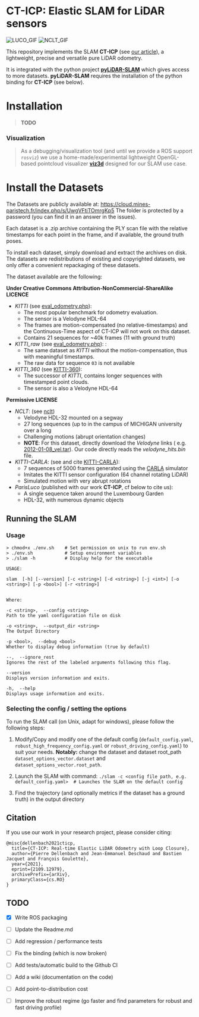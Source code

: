 # CT-ICP: Elastic SLAM for LiDAR sensors

![LUCO_GIF](./doc/aggregated.GIF)
![NCLT_GIF](./doc/keypoints_gif.GIF)

This repository implements the SLAM **CT-ICP** (see  [our article](https://arxiv.org/abs/2109.12979)), a lightweight,
precise and versatile pure LiDAR odometry.

It is integrated with the python project **[pyLiDAR-SLAM](https://github.com/Kitware/pyLiDAR-SLAM)** which gives access
to more datasets.
**pyLiDAR-SLAM** requires the installation of the python binding for **CT-ICP** (see below).

# Installation

> **TODO**

### Visualization

> As a debugging/visualization tool (and until we provide a ROS support `rosviz`) we use a home-made/experimental lightweight OpenGL-based pointcloud visualizer **[viz3d](https://github.com/pierdell/viz3d)** designed for our SLAM use case.

# Install the Datasets

The Datasets are publicly available at:
https://cloud.mines-paristech.fr/index.php/s/UwgVFtiTOmrgKp5
The folder is protected by a password (you can find it in an answer in the issues).

Each dataset is a .zip archive containing the PLY scan file with the relative timestamps for each point in the frame,
and if available, the ground truth poses.

To install each dataset, simply download and extract the archives on disk. The datasets are redistributions of existing
and copyrighted datasets, we only offer a convenient repackaging of these datasets.

The dataset available are the following:

**Under Creative Commons Attribution-NonCommercial-ShareAlike LICENCE**

- *KITTI* (see [eval_odometry.php](http://www.cvlibs.net/datasets/kitti/eval_odometry.php)):
    - The most popular benchmark for odometry evaluation.
    - The sensor is a Velodyne HDL-64
    - The frames are motion-compensated (no relative-timestamps) and the Continuous-Time aspect of CT-ICP will not work
      on this dataset.
    - Contains 21 sequences for ~40k frames (11 with ground truth)
- *KITTI_raw* (see [eval_odometry.php](http://www.cvlibs.net/datasets/kitti/eval_odometry.php)): :
    - The same dataset as *KITTI* without the motion-compensation, thus with meaningful timestamps.
    - The raw data for sequence `03` is not available
- *KITTI_360* (see [KITTI-360](http://www.cvlibs.net/datasets/kitti-360/)):
    - The successor of *KITTI*, contains longer sequences with timestamped point clouds.
    - The sensor is also a Velodyne HDL-64

**Permissive LICENSE**

- *NCLT*: (see [nclt](http://robots.engin.umich.edu/nclt/))
    - Velodyne HDL-32 mounted on a segway
    - 27 long sequences (up to in the campus of MICHIGAN university over a long
    - Challenging motions (abrupt orientation changes)
    - **NOTE**: For this dataset, directly download the *Velodyne* links (
      e.g. [2012-01-08_vel.tar](http://robots.engin.umich.edu/nclt/velodyne_data/2012-01-08_vel.tar.gz)). Our code
      directly reads the *velodyne_hits.bin* file.
- *KITTI-CARLA*: (see and cite [KITTI-CARLA](https://arxiv.org/abs/2109.00892)):
    - 7 sequences of 5000 frames generated using the [CARLA](https://carla.readthedocs.io/en/0.9.10/) simulator
    - Imitates the KITTI sensor configuration (64 channel rotating LiDAR)
    - Simulated motion with very abrupt rotations
- *ParisLuco* (published with our work **CT-ICP**, cf below to cite us):
    - A single sequence taken around the Luxembourg Garden
    - HDL-32, with numerous dynamic objects

## Running the SLAM

### Usage

``` 
> chmod+x ./env.sh    # Set permission on unix to run env.sh
> ./env.sh            # Setup environment variables 
> ./slam -h           # Display help for the executable 

USAGE:

slam  [-h] [--version] [-c <string>] [-d <string>] [-j <int>] [-o
<string>] [-p <bool>] [-r <string>]


Where:

-c <string>,  --config <string>
Path to the yaml configuration file on disk

-o <string>,  --output_dir <string>
The Output Directory

-p <bool>,  --debug <bool>
Whether to display debug information (true by default)

--,  --ignore_rest
Ignores the rest of the labeled arguments following this flag.

--version
Displays version information and exits.

-h,  --help
Displays usage information and exits.
```

### Selecting the config / setting the options

To run the SLAM call (on Unix, adapt for windows), please follow the following steps:

1. Modify/Copy and modify one of the default config (`default_config.yaml`, `robust_high_frequency_config.yaml`
   or `robust_driving_config.yaml`) to suit your needs.
   **Notably:** change the dataset and dataset root_path ```dataset_options_vector.dataset```
   and ```dataset_options_vector.root_path```.
2. Launch the SLAM with command:
   ```./slam -c <config file path, e.g. default_config.yaml>  # Launches the SLAM on the default config```

3. Find the trajectory (and optionally metrics if the dataset has a ground truth) in the output directory

## Citation

If you use our work in your research project, please consider citing:

```
@misc{dellenbach2021cticp,
  title={CT-ICP: Real-time Elastic LiDAR Odometry with Loop Closure},
  author={Pierre Dellenbach and Jean-Emmanuel Deschaud and Bastien Jacquet and François Goulette},
  year={2021},
  eprint={2109.12979},
  archivePrefix={arXiv},
  primaryClass={cs.RO}
}
```

## TODO

- [x] Write ROS packaging
- [ ] Update the Readme.md
- [ ] Add regression / performance tests
- [ ] Fix the binding (which is now broken)
- [ ] Add tests/automatic build to the Github CI
 
- [ ] Add a wiki (documentation on the code)
- [ ] Add point-to-distribution cost
- [ ] Improve the robust regime (go faster and find parameters for robust and fast driving profile)